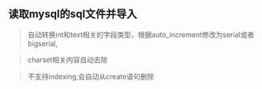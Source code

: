 ## 读取mysql的sql文件并导入

>自动转换int和text相关的字段类型，根据auto_increment修改为serial或者bigserial,

>charset相关内容自动去除

>不支持indexing,会自动从create语句删除

> 